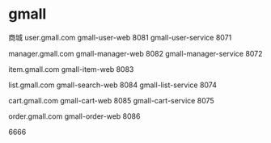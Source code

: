 # gmall
商城
user.gmall.com   gmall-user-web    8081
gmall-user-service 8071

manager.gmall.com gmall-manager-web 8082
gmall-manager-service 8072

item.gmall.com gmall-item-web 8083


list.gmall.com gmall-search-web 8084
gmall-list-service 8074

cart.gmall.com gmall-cart-web 8085
gmall-cart-service 8075

order.gmall.com gmall-order-web 8086


6666

